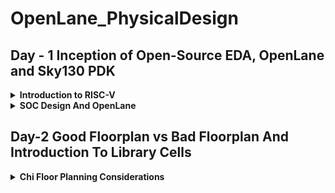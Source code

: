 # OpenLane_PhysicalDesign

## Day - 1 Inception of Open-Source EDA, OpenLane and Sky130 PDK
<details><summary><strong>Introduction to RISC-V</strong></summary>
RISC-V is an open-source instruction set architecture (ISA) that has gained significant traction in the world of computer architecture. Unlike proprietary ISAs, RISC-V is freely available for anyone to use, modify, and implement, which has led to its rapid adoption and development. The name "RISC" stands for Reduced Instruction Set Computing, highlighting its design philosophy of simplicity and efficiency.

RISC-V's modular and customizable nature makes it a versatile choice for various applications, from embedded systems and Internet of Things (IoT) devices to high-performance computing. Its flexibility allows engineers and organizations to tailor the architecture to their specific requirements, promoting innovation and adaptability.

</details>

<details><summary><strong>SOC Design And OpenLane</strong></summary>

### Components Of Digital Asic Design
Following are the components Of Digital Asic Design:

- EDA Tools: Open-source ASIC design typically relies on Electronic Design Automation (EDA) tools, which include tools for schematic capture, digital logic design, layout design, and simulation. Popular open-source EDA tools include Qflow, Magic, and OpenROAD.
- RTL : RTL IPs offer several advantages. They boost productivity, help bring products to market faster, and make designs more reliable. By using RTL IPs, designers can tap into well-tested and optimized components, reducing the chances of errors. Plus, they promote the reuse of designs, allowing engineers to mix and match different blocks to create more complex systems. In essence, RTL IPs are like a shortcut to building sophisticated digital circuits.
- PDK : An Open Source Process Design Kit (PDK) is a critical component in semiconductor manufacturing, as it provides the necessary information and tools for designing integrated circuits. Open source PDKs are a relatively recent development, aimed at democratizing access to semiconductor manufacturing processes and fostering innovation in chip design.
  <br>
  ![image](https://github.com/Nancy0192/OpenLane_PhysicalDesign/assets/140998633/177f083b-be1a-4dc4-9350-9c51a36728b6)

  ### Simplified RTL to GSDII Flow
  The flow involves:
  - RTL Design: Create or import the RTL (Register Transfer Level) design for your digital circuit using a hardware description language (HDL) like Verilog or VHDL.
  - Synthesis: Utilize the open-source synthesis tool, Yosys, to convert the RTL code into a gate-level netlist. Yosys performs technology mapping and optimization to generate a logical representation of the design.
  - Floorplanning: OpenLANE performs floorplanning to allocate space for different blocks and components within the chip's layout. This step helps optimize area utilization and manage interconnections.
  - Placement: The next stage is placement, where standard cells are placed in the designated locations on the chip. OpenLANE uses the detailed placement tool RePlAce for this purpose.
  - Clock Tree Synthesis (CTS): OpenLANE includes a CTS tool to create a clock distribution network that minimizes clock skew and ensures synchronous clock signals across the chip.
  - Routing: OpenLANE uses the FastRoute router for global and detailed routing, establishing connections between the placed standard cells and creating the metal interconnects.
  - Sign-Off GDS2: Perform a final sign-off on the GDSII file to confirm that it meets all design and manufacturing requirements. This step ensures that the layout is ready for photomask generation and foundry submission.
  - GDSII Generation: Generate the GDSII file, which contains the final geometric data for all layers of the chip. This file is used in the fabrication process.
  
   ![image](https://github.com/Nancy0192/OpenLane_PhysicalDesign/assets/140998633/80627ef8-d9e7-4c81-a302-d50df429914c)

  
### OpenLane
OpenLane is a groundbreaking open-source ASIC (Application-Specific Integrated Circuit) design flow that has transformed the landscape of custom chip development. Developed under the aegis of the SkyWater PDK project, sponsored by Google, OpenLane represents a paradigm shift in the world of integrated circuit design. This powerful tool automates and streamlines the entire ASIC design process, from RTL (Register Transfer Level) design to GDSII file generation, making it accessible to a wider audience while significantly reducing design cycle times.

One of OpenLane's key features is its open-source nature, which promotes collaboration and transparency within the hardware design community. It integrates a multitude of open-source Electronic Design Automation (EDA) tools, including synthesis, placement, and routing tools, into a cohesive workflow. This automation not only accelerates chip development but also reduces the likelihood of human errors, ensuring higher-quality designs.

![image](https://github.com/Nancy0192/OpenLane_PhysicalDesign/assets/140998633/27ad2729-f626-4b11-8fe5-28bf8061e0aa)


  
</details>

## Day-2 Good Floorplan vs Bad Floorplan And Introduction To Library Cells

<details><summary><strong>Chi Floor Planning Considerations</strong></summary>

### Utilization Factor
The Utilization Factor in ASIC (Application-Specific Integrated Circuit) design flow is a metric that measures how efficiently the physical area of the chip is being utilized. It represents the ratio of the occupied area (the area filled with logic, standard cells, and other components) to the total available area on the semiconductor core.<br>
Try to set the utilisation factor 0.5 or 0.6 so that there will be space for optimisations, routing, inserting buffers etc.,

### Aspect Ratio
The Aspect Ratio is defined as the ratio of height to the width of the die. If it is '1', it implies that the die is of square shape.

### Pre-placed Cells
Pre-placed cells (or pre-placed blocks) in ASIC (Application-Specific Integrated Circuit) design refer to predefined and fixed blocks of logic or circuitry that are manually placed in specific locations on the semiconductor chip's layout before the automated placement and routing process.<br>
Pre-placed cells are designed with specific functionality in mind and are placed on the chip layout at precise locations. These cells typically perform critical functions that require precise control over their placement and connectivity.

### Decoupling Capacitor 

  
</details>
